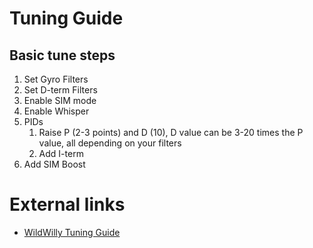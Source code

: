 # Tuning Guide

## Basic tune steps

1. Set Gyro Filters
1. Set D-term Filters
1. Enable SIM mode
1. Enable Whisper
1. PIDs
    1. Raise P (2-3 points) and D (10), D value can be 3-20 times the P value, all depending on your filters
    1. Add I-term
1. Add SIM Boost




# External links
- [WildWilly Tuning Guide](https://youtu.be/9N39QXw_T8I)

